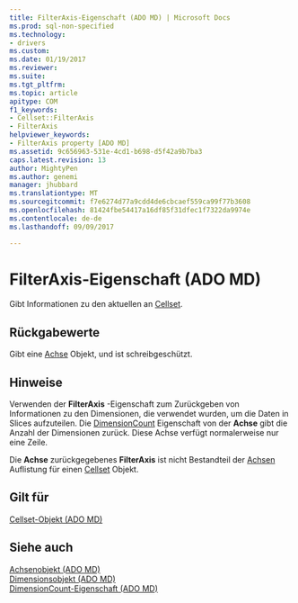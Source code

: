 ```yaml
---
title: FilterAxis-Eigenschaft (ADO MD) | Microsoft Docs
ms.prod: sql-non-specified
ms.technology:
- drivers
ms.custom: 
ms.date: 01/19/2017
ms.reviewer: 
ms.suite: 
ms.tgt_pltfrm: 
ms.topic: article
apitype: COM
f1_keywords:
- Cellset::FilterAxis
- FilterAxis
helpviewer_keywords:
- FilterAxis property [ADO MD]
ms.assetid: 9c656963-531e-4cd1-b698-d5f42a9b7ba3
caps.latest.revision: 13
author: MightyPen
ms.author: genemi
manager: jhubbard
ms.translationtype: MT
ms.sourcegitcommit: f7e6274d77a9cdd4de6cbcaef559ca99f77b3608
ms.openlocfilehash: 81424fbe54417a16df85f31dfec1f7322da9974e
ms.contentlocale: de-de
ms.lasthandoff: 09/09/2017

---
```

# <a name="filteraxis-property-ado-md"></a>FilterAxis-Eigenschaft (ADO MD)
Gibt Informationen zu den aktuellen an [Cellset](../../../ado/reference/ado-md-api/cellset-object-ado-md.md).  
  
## <a name="return-values"></a>Rückgabewerte  
 Gibt eine [Achse](../../../ado/reference/ado-md-api/axis-object-ado-md.md) Objekt, und ist schreibgeschützt.  
  
## <a name="remarks"></a>Hinweise  
 Verwenden der **FilterAxis** -Eigenschaft zum Zurückgeben von Informationen zu den Dimensionen, die verwendet wurden, um die Daten in Slices aufzuteilen. Die [DimensionCount](../../../ado/reference/ado-md-api/dimensioncount-property-ado-md.md) Eigenschaft von der **Achse** gibt die Anzahl der Dimensionen zurück. Diese Achse verfügt normalerweise nur eine Zeile.  
  
 Die **Achse** zurückgegebenes **FilterAxis** ist nicht Bestandteil der [Achsen](../../../ado/reference/ado-md-api/axes-collection-ado-md.md) Auflistung für einen [Cellset](../../../ado/reference/ado-md-api/cellset-object-ado-md.md) Objekt.  
  
## <a name="applies-to"></a>Gilt für  
 [Cellset-Objekt (ADO MD)](../../../ado/reference/ado-md-api/cellset-object-ado-md.md)  
  
## <a name="see-also"></a>Siehe auch  
 [Achsenobjekt (ADO MD)](../../../ado/reference/ado-md-api/axis-object-ado-md.md)   
 [Dimensionsobjekt (ADO MD)](../../../ado/reference/ado-md-api/dimension-object-ado-md.md)   
 [DimensionCount-Eigenschaft (ADO MD)](../../../ado/reference/ado-md-api/dimensioncount-property-ado-md.md)
